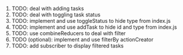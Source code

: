 1. TODO: deal with adding tasks
1. TODO: deal with toggling task status
1. TODO: implement and use toggleStatus to hide type from index.js
1. TODO: implement and use addTask to hide id and type from index.js
1. TODO: use combineReducers to deal with filter
1. TODO (optional): implement and use filterBy actionCreator
1. TODO: add subscriber to display filtered tasks

